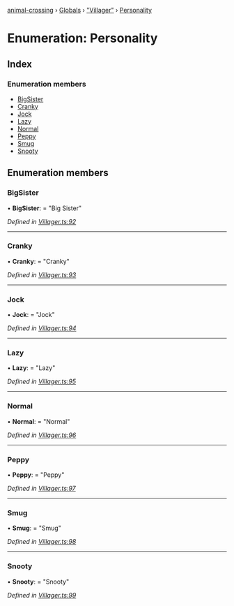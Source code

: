 [animal-crossing](../README.md) › [Globals](../globals.md) › ["Villager"](../modules/_villager_.md) › [Personality](_villager_.personality.md)

# Enumeration: Personality

## Index

### Enumeration members

* [BigSister](_villager_.personality.md#bigsister)
* [Cranky](_villager_.personality.md#cranky)
* [Jock](_villager_.personality.md#jock)
* [Lazy](_villager_.personality.md#lazy)
* [Normal](_villager_.personality.md#normal)
* [Peppy](_villager_.personality.md#peppy)
* [Smug](_villager_.personality.md#smug)
* [Snooty](_villager_.personality.md#snooty)

## Enumeration members

###  BigSister

• **BigSister**: = "Big Sister"

*Defined in [Villager.ts:92](https://github.com/Norviah/animal-crossing/blob/13550bd/module/types/Villager.ts#L92)*

___

###  Cranky

• **Cranky**: = "Cranky"

*Defined in [Villager.ts:93](https://github.com/Norviah/animal-crossing/blob/13550bd/module/types/Villager.ts#L93)*

___

###  Jock

• **Jock**: = "Jock"

*Defined in [Villager.ts:94](https://github.com/Norviah/animal-crossing/blob/13550bd/module/types/Villager.ts#L94)*

___

###  Lazy

• **Lazy**: = "Lazy"

*Defined in [Villager.ts:95](https://github.com/Norviah/animal-crossing/blob/13550bd/module/types/Villager.ts#L95)*

___

###  Normal

• **Normal**: = "Normal"

*Defined in [Villager.ts:96](https://github.com/Norviah/animal-crossing/blob/13550bd/module/types/Villager.ts#L96)*

___

###  Peppy

• **Peppy**: = "Peppy"

*Defined in [Villager.ts:97](https://github.com/Norviah/animal-crossing/blob/13550bd/module/types/Villager.ts#L97)*

___

###  Smug

• **Smug**: = "Smug"

*Defined in [Villager.ts:98](https://github.com/Norviah/animal-crossing/blob/13550bd/module/types/Villager.ts#L98)*

___

###  Snooty

• **Snooty**: = "Snooty"

*Defined in [Villager.ts:99](https://github.com/Norviah/animal-crossing/blob/13550bd/module/types/Villager.ts#L99)*
